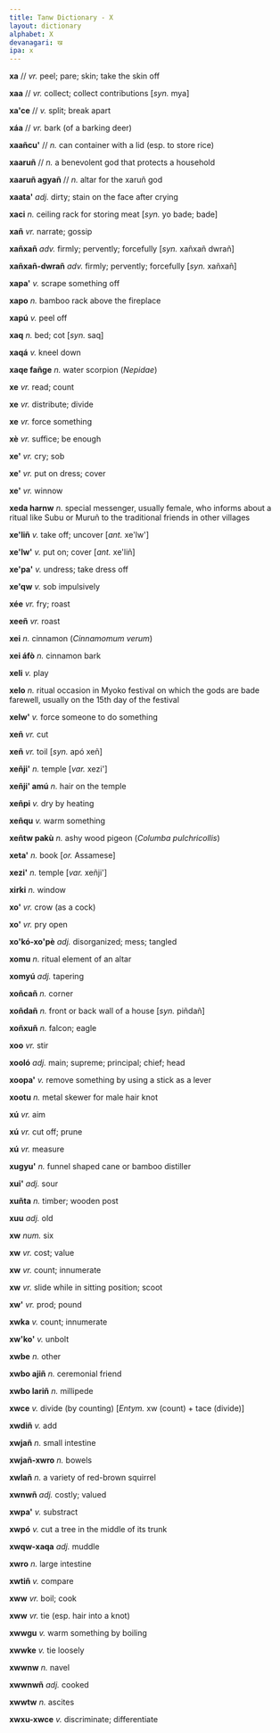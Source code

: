 ```yaml
---
title: Tanw Dictionary - X
layout: dictionary
alphabet: X
devanagari: ख
ipa: x
---
```


__xa__	// _vr._	peel; pare; skin; take the skin off		


__xaa__	// _vr._	collect; collect contributions	[_syn._	mya]


__xa'ce__	// _v._	split; break apart		


__xáa__	// _vr._	bark (of a barking deer)		


__xaañcu'__	// _n._	can container with a lid (esp. to store rice)


__xaaruñ__	// _n._	a benevolent god that protects a household		


__xaaruñ agyañ__	// _n._	altar for the xaruñ god		


__xaata'__	_adj._	dirty; stain on the face after crying		


__xaci__	_n._	ceiling rack for storing meat	[_syn._	yo bade; bade]


__xañ__	_vr._	narrate; gossip		


__xañxañ__	_adv._	firmly; pervently; forcefully	[_syn._	xañxañ dwrañ]


__xañxañ-dwrañ__	_adv._	firmly; pervently; forcefully	[_syn._	xañxañ]


__xapa'__	_v._	scrape something off		


__xapo__	_n._	bamboo rack above the fireplace		


__xapú__	_v._	peel off		


__xaq__	_n._	bed; cot	[_syn._	saq]


__xaqá__	_v._	kneel down		


__xaqe fañge__	_n._	water scorpion (_Nepidae_)		


__xe__	_vr._	read; count		


__xe__	_vr._	distribute; divide		


__xe__	_vr._	force something		


__xè__	_vr._	suffice; be enough		


__xe'__	_vr._	cry; sob		


__xe'__	_vr._	put on dress; cover		


__xe'__	_vr._	winnow		


__xeda harnw__	_n._	special messenger, usually female, who informs about a ritual like Subu or Muruñ to the traditional friends in other villages		


__xe'liñ__	_v._	take off; uncover	[_ant._	xe'lw']


__xe'lw'__	_v._	put on; cover	[_ant._	xe'liñ]


__xe'pa'__	_v._	undress; take dress off		


__xe'qw__	_v._	sob impulsively		


__xée__	_vr._	fry; roast		


__xeeñ__	_vr._	roast		


__xei__	_n._	cinnamon (_Cinnamomum verum_)		


__xei áfò__	_n._	cinnamon bark		


__xeli__	_v._	play		


__xelo__	_n._	ritual occasion in Myoko festival on which the gods are bade farewell, usually on the 15th day of the festival		


__xelw'__	_v._	force someone to do something		


__xeñ__	_vr._	cut		


__xeñ__	_vr._	toil	[_syn._	apó xeñ]


__xeñji'__	_n._	temple	[_var._	xezi']


__xeñji' amú__	_n._	hair on the temple		


__xeñpi__	_v._	dry by heating		


__xeñqu__	_v._	warm something		


__xeñtw pakù__	_n._	ashy wood pigeon (_Columba pulchricollis_)		


__xeta'__	_n._	book	[_or._	Assamese]


__xezi'__	_n._	temple	[_var._	xeñji']


__xirki__	_n._	window		


__xo'__	_vr._	crow (as a cock)		


__xo'__	_vr._	pry open		


__xo'kó-xo'pè__	_adj._	disorganized; mess; tangled		


__xomu__	_n._	ritual element of an altar		


__xomyú__	_adj._	tapering		


__xoñcañ__	_n._	corner		


__xoñdañ__	_n._	front or back wall of a house	[_syn._	piñdañ]


__xoñxuñ__	_n._	falcon; eagle		


__xoo__	_vr._	stir		


__xooló__	_adj._	main; supreme; principal; chief; head		


__xoopa'__	_v._	remove something by using a stick as a lever		


__xootu__	_n._	metal skewer for male hair knot		


__xú__	_vr._	aim		


__xú__	_vr._	cut off; prune		


__xú__	_vr._	measure		


__xugyu'__	_n._	funnel shaped cane or bamboo distiller		


__xui'__	_adj._	sour		


__xuñta__	_n._	timber; wooden post


__xuu__	_adj._	old


__xw__	_num._	six


__xw__	_vr._	cost; value


__xw__	_vr._	count; innumerate


__xw__	_vr._	slide while in sitting position; scoot


__xw'__	_vr._	prod; pound


__xwka__	_v._	count; innumerate


__xw'ko'__	_v._	unbolt


__xwbe__	_n._	other


__xwbo ajiñ__	_n._	ceremonial friend


__xwbo lariñ__	_n._	millipede


__xwce__	_v._	divide (by counting) [_Entym._ xw (count) + tace (divide)]


__xwdiñ__	_v._	add


__xwjañ__	_n._	small intestine


__xwjañ-xwro__	_n._	bowels


__xwlañ__	_n._	a variety of red-brown squirrel


__xwnwñ__	_adj._	costly; valued


__xwpa'__	_v._	substract


__xwpó__	_v._	cut a tree in the middle of its trunk


__xwqw-xaqa__	_adj._	muddle


__xwro__	_n._	large intestine


__xwtiñ__	_v._	compare


__xww__	_vr._	boil; cook


__xww__	_vr._	tie (esp. hair into a knot)


__xwwgu__	_v._	warm something by boiling


__xwwke__	_v._	tie loosely


__xwwnw__	_n._	navel


__xwwnwñ__	_adj._	cooked


__xwwtw__	_n._	ascites


__xwxu-xwce__	_v._	discriminate; differentiate
